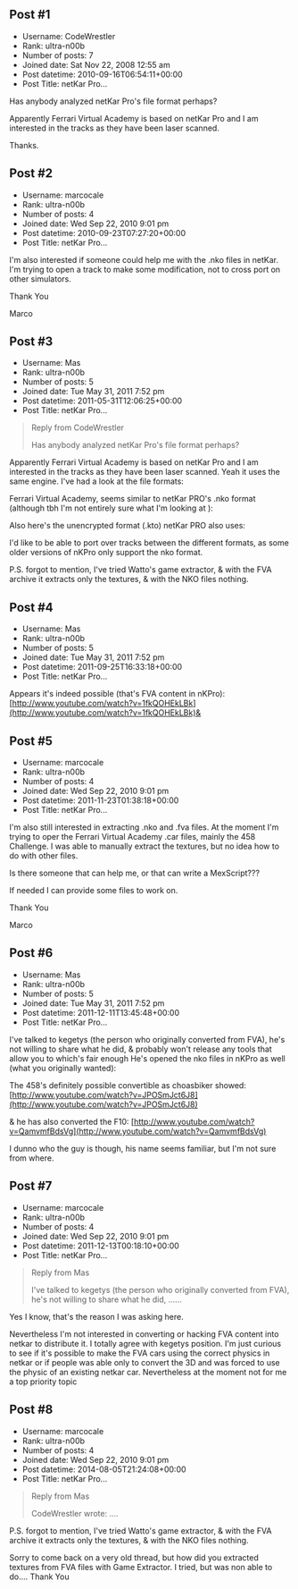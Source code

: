 ## Post #1
- Username: CodeWrestler
- Rank: ultra-n00b
- Number of posts: 7
- Joined date: Sat Nov 22, 2008 12:55 am
- Post datetime: 2010-09-16T06:54:11+00:00
- Post Title: netKar Pro...

Has anybody analyzed netKar Pro's file format perhaps?

Apparently Ferrari Virtual Academy is based on netKar Pro and I am interested in the tracks as they have been laser scanned.

Thanks.
## Post #2
- Username: marcocale
- Rank: ultra-n00b
- Number of posts: 4
- Joined date: Wed Sep 22, 2010 9:01 pm
- Post datetime: 2010-09-23T07:27:20+00:00
- Post Title: netKar Pro...

I'm also interested if someone could help me with the .nko files in netKar.
I'm trying to open a track to make some modification, not to cross port on other simulators.

Thank You

Marco
## Post #3
- Username: Mas
- Rank: ultra-n00b
- Number of posts: 5
- Joined date: Tue May 31, 2011 7:52 pm
- Post datetime: 2011-05-31T12:06:25+00:00
- Post Title: netKar Pro...

> Reply from CodeWrestler
>
> Has anybody analyzed netKar Pro's file format perhaps?

Apparently Ferrari Virtual Academy is based on netKar Pro and I am interested in the tracks as they have been laser scanned.
Yeah it uses the same engine.  I've had a look at the file formats:


Ferrari Virtual Academy, seems similar to netKar PRO's .nko format (although tbh I'm not entirely sure what I'm looking at ):


Also here's the unencrypted format (.kto) netKar PRO also uses:


I'd like to be able to port over tracks between the different formats, as some older versions of nKPro only support the nko format.

P.S. forgot to mention, I've tried Watto's game extractor, & with the FVA archive it extracts only the textures, & with the NKO files nothing.
## Post #4
- Username: Mas
- Rank: ultra-n00b
- Number of posts: 5
- Joined date: Tue May 31, 2011 7:52 pm
- Post datetime: 2011-09-25T16:33:18+00:00
- Post Title: netKar Pro...

Appears it's indeed possible (that's FVA content in nKPro): [http://www.youtube.com/watch?v=1fkQOHEkLBk](http://www.youtube.com/watch?v=1fkQOHEkLBk)&
## Post #5
- Username: marcocale
- Rank: ultra-n00b
- Number of posts: 4
- Joined date: Wed Sep 22, 2010 9:01 pm
- Post datetime: 2011-11-23T01:38:18+00:00
- Post Title: netKar Pro...

I'm also still interested in extracting .nko and .fva files.
At the moment I'm trying to oper the Ferrari Virtual Academy .car files, mainly the 458 Challenge.
I was able to manually extract the textures, but no idea how to do with other files.

Is there someone that can help me, or that can write a MexScript???

If needed I can provide some files to work on.

Thank You

Marco
## Post #6
- Username: Mas
- Rank: ultra-n00b
- Number of posts: 5
- Joined date: Tue May 31, 2011 7:52 pm
- Post datetime: 2011-12-11T13:45:48+00:00
- Post Title: netKar Pro...

I've talked to kegetys (the person who originally converted from FVA), he's not willing to share what he did, & probably won't release any tools that allow you to which's fair enough  He's opened the nko files in nKPro as well (what you originally wanted):



The 458's definitely possible convertible as choasbiker showed:
[http://www.youtube.com/watch?v=JPOSmJct6J8](http://www.youtube.com/watch?v=JPOSmJct6J8)

& he has also converted the F10:
[http://www.youtube.com/watch?v=QamvmfBdsVg](http://www.youtube.com/watch?v=QamvmfBdsVg)

I dunno who the guy is though, his name seems familiar, but I'm not sure from where.
## Post #7
- Username: marcocale
- Rank: ultra-n00b
- Number of posts: 4
- Joined date: Wed Sep 22, 2010 9:01 pm
- Post datetime: 2011-12-13T00:18:10+00:00
- Post Title: netKar Pro...

> Reply from Mas
>
> I've talked to kegetys (the person who originally converted from FVA), he's not willing to share what he did, ......

Yes I know, that's the reason I was asking here. 

Nevertheless I'm not interested in converting or hacking FVA content into netkar to distribute it. I totally agree with kegetys position.
I'm just curious to see if it's possible to make the FVA cars using the correct physics in netkar or if people was able only to convert the 3D and was forced to use the physic of an existing netkar car.
Nevertheless at the moment not for me a top priority topic
## Post #8
- Username: marcocale
- Rank: ultra-n00b
- Number of posts: 4
- Joined date: Wed Sep 22, 2010 9:01 pm
- Post datetime: 2014-08-05T21:24:08+00:00
- Post Title: netKar Pro...

> Reply from Mas
>
> CodeWrestler wrote:
....

P.S. forgot to mention, I've tried Watto's game extractor, & with the FVA archive it extracts only the textures, & with the NKO files nothing.

Sorry to come back on a very old thread, but how did you extracted textures from FVA files with Game Extractor. I tried, but was non able to do.... Thank You
